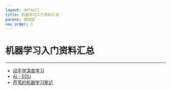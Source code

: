 ```yaml
---
layout: default
title: 机器学习入门资料汇总
parent: 感知组
nav_order: 3
---
```


# 机器学习入门资料汇总

---

- [动手学深度学习](https://zh.d2l.ai/#)
- [AI - EDU](https://microsoft.github.io/ai-edu/)
- [芦苇的机器学习笔记](https://luweikxy.gitbook.io/machine-learning-notes/)